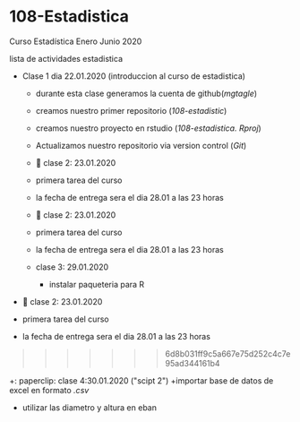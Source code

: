 # 108-Estadistica
Curso Estadística Enero Junio 2020

lista de actividades estadistica

+ Clase 1 dia 22.01.2020 (introduccion al curso de estadistica)
   + durante esta clase generamos la cuenta de github(*mgtagle*)
   + creamos nuestro primer repositorio (*108-estadistic*)
   + creamos nuestro proyecto en rstudio (*108-estadistica. Rproj*)
   + Actualizamos nuestro repositorio via version control (*Git*)
   
   + :paperclip: clase 2: 23.01.2020
   + primera tarea del curso
   + la fecha de entrega sera el dia 28.01 a las 23 horas


   + :paperclip: clase 2: 23.01.2020
 
   + primera tarea del curso
   + la fecha de entrega sera el dia 28.01 a las 23 horas
   
   + clase 3: 29.01.2020
     + instalar paqueteria para R
     
     
+ :paperclip: clase 2: 23.01.2020
+ primera tarea del curso
+ la fecha de entrega sera el dia 28.01 a las 23 horas
>>>>>>> 6d8b031ff9c5a667e75d252c4c7e95ad344161b4

 +: paperclip: clase 4:30.01.2020 ("scipt 2")
  +importar base de datos de excel en formato *.csv*
  + utilizar las diametro y altura en eban
